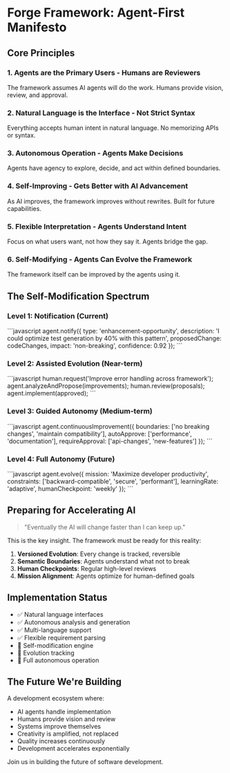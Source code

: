 # Forge Framework: Agent-First Manifesto

## Core Principles

### 1. Agents are the Primary Users - Humans are Reviewers
The framework assumes AI agents will do the work. Humans provide vision, review, and approval.

### 2. Natural Language is the Interface - Not Strict Syntax
Everything accepts human intent in natural language. No memorizing APIs or syntax.

### 3. Autonomous Operation - Agents Make Decisions
Agents have agency to explore, decide, and act within defined boundaries.

### 4. Self-Improving - Gets Better with AI Advancement
As AI improves, the framework improves without rewrites. Built for future capabilities.

### 5. Flexible Interpretation - Agents Understand Intent
Focus on what users want, not how they say it. Agents bridge the gap.

### 6. Self-Modifying - Agents Can Evolve the Framework
The framework itself can be improved by the agents using it.

## The Self-Modification Spectrum

### Level 1: Notification (Current)
\`\`\`javascript
agent.notify({
  type: 'enhancement-opportunity',
  description: 'I could optimize test generation by 40% with this pattern',
  proposedChange: codeChanges,
  impact: 'non-breaking',
  confidence: 0.92
});
\`\`\`

### Level 2: Assisted Evolution (Near-term)
\`\`\`javascript
human.request('Improve error handling across framework');
agent.analyzeAndPropose(improvements);
human.review(proposals);
agent.implement(approved);
\`\`\`

### Level 3: Guided Autonomy (Medium-term)
\`\`\`javascript
agent.continuousImprovement({
  boundaries: ['no breaking changes', 'maintain compatibility'],
  autoApprove: ['performance', 'documentation'],
  requireApproval: ['api-changes', 'new-features']
});
\`\`\`

### Level 4: Full Autonomy (Future)
\`\`\`javascript
agent.evolve({
  mission: 'Maximize developer productivity',
  constraints: ['backward-compatible', 'secure', 'performant'],
  learningRate: 'adaptive',
  humanCheckpoint: 'weekly'
});
\`\`\`

## Preparing for Accelerating AI

> "Eventually the AI will change faster than I can keep up."

This is the key insight. The framework must be ready for this reality:

1. **Versioned Evolution**: Every change is tracked, reversible
2. **Semantic Boundaries**: Agents understand what not to break
3. **Human Checkpoints**: Regular high-level reviews
4. **Mission Alignment**: Agents optimize for human-defined goals

## Implementation Status

- ✅ Natural language interfaces
- ✅ Autonomous analysis and generation
- ✅ Multi-language support
- ✅ Flexible requirement parsing
- 🚧 Self-modification engine
- 🚧 Evolution tracking
- 📅 Full autonomous operation

## The Future We're Building

A development ecosystem where:
- AI agents handle implementation
- Humans provide vision and review
- Systems improve themselves
- Creativity is amplified, not replaced
- Quality increases continuously
- Development accelerates exponentially

Join us in building the future of software development.
